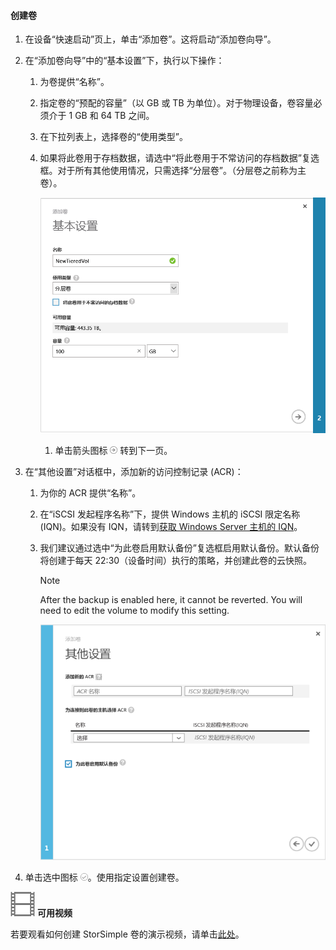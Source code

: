 <!--author=SharS last changed: 02/04/2016-->

#### 创建卷
1. 在设备“快速启动”页上，单击“添加卷”。这将启动“添加卷向导”。
2. 在“添加卷向导”中的“基本设置”下，执行以下操作：
   
   1. 为卷提供“名称”。
   2. 指定卷的“预配的容量”（以 GB 或 TB 为单位）。对于物理设备，卷容量必须介于 1 GB 和 64 TB 之间。
   3. 在下拉列表上，选择卷的“使用类型”。
   4. 如果将此卷用于存档数据，请选中“将此卷用于不常访问的存档数据”复选框。对于所有其他使用情况，只需选择“分层卷”。（分层卷之前称为主卷）。
      
        ![Add volume](./media/storsimple-create-volume/ScreenshotUpdate1VolumeFlow.png)
      
      1. 单击箭头图标 ![arrow-icon](./media/storsimple-create-volume/HCS_ArrowIcon-include.png) 转到下一页。
3. 在“其他设置”对话框中，添加新的访问控制记录 (ACR)：
   
   1. 为你的 ACR 提供“名称”。
   2. 在“iSCSI 发起程序名称”下，提供 Windows 主机的 iSCSI 限定名称 (IQN)。如果没有 IQN，请转到[获取 Windows Server 主机的 IQN](#get-the-iqn-of-a-windows-server-host)。
   3. 我们建议通过选中“为此卷启用默认备份”复选框启用默认备份。默认备份将创建于每天 22:30（设备时间）执行的策略，并创建此卷的云快照。
      
      > [!NOTE]
      > After the backup is enabled here, it cannot be reverted. You will need to edit the volume to modify this setting.
      > 
      > 
      
        ![Add volume](./media/storsimple-create-volume/AddVolume2-include.png)
4. 单击选中图标 ![选中图标](./media/storsimple-create-volume/HCS_CheckIcon-include.png)。使用指定设置创建卷。

![可用视频](./media/storsimple-create-volume/Video_icon.png) **可用视频**

若要观看如何创建 StorSimple 卷的演示视频，请单击[此处](https://azure.microsoft.com/documentation/videos/create-a-storsimple-volume/)。

<!---HONumber=AcomDC_0921_2016-->